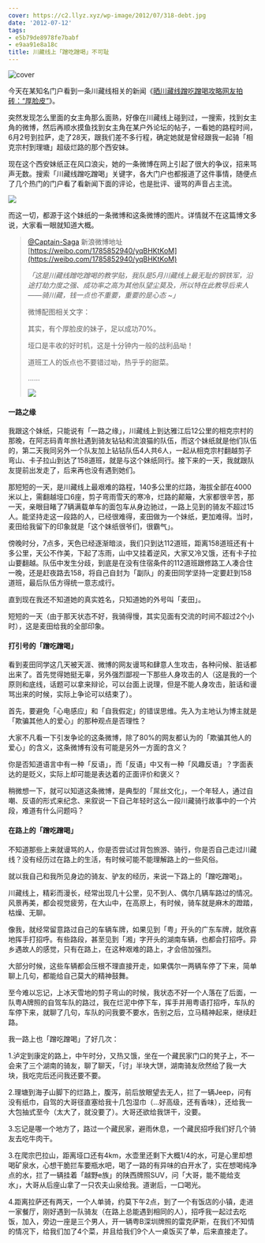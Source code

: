 ```yaml
---
cover: https://c2.llyz.xyz/wp-image/2012/07/318-debt.jpg
date: '2012-07-12'
tags:
- e5b79de8978fe7babf
- e9aa91e8a18c
title: 川藏线上「蹭吃蹭喝」不可耻
---
```


![cover](https://c2.llyz.xyz/wp-image/2012/07/318-debt.jpg)

今天在某知名门户看到一条川藏线相关的新闻《[晒川藏线蹭吃蹭喝攻略网友拍砖：“厚脸皮”](https://cd.qq.com/a/20120711/000045.htm)》。

突然发现怎么里面的女主角那么面熟，好像在川藏线上碰到过，一搜索，找到女主角的微博，然后再顺水摸鱼找到女主角在某户外论坛的帖子，一看她的路程时间，6月2号到拉萨，走了28天，跟我们差不多行程，确定她就是曾经跟我一起骑「相克宗村到理塘」超级烂路的那个西安妹。

现在这个西安妹纸正在风口浪尖，她的一条微博在网上引起了很大的争议，招来骂声无数。搜索「川藏线蹭吃蹭喝」关键字，各大门户也都报道了这件事情，随便点了几个热门的门户看了看新闻下面的评论，也是批评、谩骂的声音占主流。

![](https://c2.llyz.xyz/wp-image/2012/07/318-debt-news.png)

而这一切，都源于这个妹纸的一条微博和这条微博的图片。详情就不在这篇博文多说，大家看一眼就知道大概。

> [@Captain-Saga](https://weibo.com/1785852940/yqBHKtKoM) 新浪微博地址 [https://weibo.com/1785852940/yqBHKtKoM](https://weibo.com/1785852940/yqBHKtKoM)
>
> _「这是川藏线蹭吃蹭喝的教学贴，我队是5月川藏线上最无耻的钢铁军，沿途打劫力度之强、成功率之高为其他队望尘莫及，所以特在此教导后来人——骑川藏，钱一点也不重要，重要的是心态 ~」_
>
> 微博配图相关文字：
>
> 其实，有个厚脸皮的妹子，足以成功70%。
>
> 垭口是丰收的好时机，这是十分钟内一般的战利品呦！
>
> 道班工人的饭点也不要错过呦，热乎乎的甜菜。
>
> ……
>
> ![](https://c2.llyz.xyz/wp-image/2012/07/318-debt-weibo.png)

#### 一路之缘

我跟这个妹纸，只能说有「一路之缘」，川藏线上到达雅江后12公里的相克宗村的那晚，在阿志码青年旅社遇到骑友钻钻和流浪猫的队伍，而这个妹纸就是他们队伍的，第二天我同另外一个队友加上钻钻队伍4人共6人，一起从相克宗村翻越剪子弯山、卡子拉山到达了158道班，就是与这个妹纸同行。接下来的一天，我就跟队友提前出发走了，后来再也没有遇到她们。

那短短的一天，是川藏线上最艰难的路程，140多公里的烂路，海拔全部在4000米以上，需翻越垭口6座，剪子弯雨雪天的寒冷，烂路的颠簸，大家都很辛苦，那一天，亲眼目睹了7辆满载单车的面包车从身边驰过，一路上见到的骑友不超过15人。能坚持走这一段路的人，已经很难得，麦田做为一个妹纸，更加难得。当时，麦田给我留下的印象就是「这个妹纸很爷们，很霸气」。

傍晚时分，7点多，天色已经逐渐暗淡，我们只到达112道班，距离158道班还有十多公里，天公不作美，下起了冻雨，山中又挂着逆风，大家又冷又饿，还有卡子拉山要翻越。队伍中发生分歧，到底是在没有住宿条件的112道班跟修路工人凑合住一晚，还是赶夜路去158，将自己自封为「副队」的麦田同学坚持一定要赶到158道班，最后队伍方得统一意志成行。

直到现在我还不知道她的真实姓名，只知道她的外号叫「麦田」。

短短的一天（由于那天状态不好，我骑得慢，其实见面有交流的时间不超过2个小时），这是麦田给我的全部印象。

#### 打引号的「蹭吃蹭喝」

看到麦田同学这几天被天涯、微博的网友谩骂和肆意人生攻击，各种问候、脏话都出来了。首先觉得她挺无辜，另外强烈鄙视一下那些人身攻击的人（这是我的一个原则和底线，话题可以拿来辩论，可以台面上说理，但是不能人身攻击，脏话和谩骂出来的时候，实际上争论可以结束了）。

首先，要避免「心电感应」和「自我假定」的错误思维。先入为主地认为博主就是「欺骗其他人的爱心」的那种观点是否理性？

大家不凡看一下引发争论的这条微博，除了80%的网友都认为的「欺骗其他人的爱心」的含义，这条微博有没有可能是另外一方面的含义？

你是否知道语言中有一种「反语」，而「反语」中又有一种「风趣反语」？字面表达的是贬义，实际上却可能是表达着的正面评价和褒义？

稍微想一下，就可以知道这条微博，是典型的「屌丝文化」，一个年轻人，通过自嘲、反语的形式来纪念、来叙说一下自己年轻时这么一段川藏骑行故事中的一个片段，难道有什么问题吗？

#### 在路上的「蹭吃蹭喝」

不知道那些上来就谩骂的人，你是否尝试过背包旅游、骑行，你是否自己走过川藏线？没有经历过在路上的生活，有时候可能不能理解路上的一些风俗。

就以我自己和我所见身边的骑友、驴友的经历，来说一下路上的「蹭吃蹭喝」。

川藏线上，精彩而漫长，经常出现几十公里，见不到人、偶尔几辆车路过的情况。风景再美，都会视觉疲劳，在大山中，在高原上，有时候，骑车就是麻木的蹬踏，枯燥、无聊。

像我，就经常留意路过自己的车辆车牌，如果见到「粤」开头的广东车牌，就欣喜地挥手打招呼。有些路段，甚至见到「湘」字开头的湖南车辆，也都会打招呼。异乡遇故人的感觉，只有在路上，在这种艰难的路上，才会倍加强烈。

大部分时候，这些车辆都会压根不理直接开走，如果偶尔一两辆车停了下来，简单聊上几句，都能给自己莫大的精神鼓舞。

至今难以忘记，上冰天雪地的剪子弯山的时候，我状态不好一个人落在了后面，一队粤A牌照的自驾车队的路过，我在烂泥中停下车，挥手并用粤语打招呼，车队的车停下来，就聊了几句，车队的问我要不要水，告别之后，立马精神起来，继续赶路。

我一路上也「蹭吃蹭喝」了好几次：

1.泸定到康定的路上，中午时分，又热又饿，坐在一个藏民家门口的凳子上，不一会来了三个湖南的骑友，聊了聊天，「讨」半块大饼，湖南骑友欣然给了我一大块，我吃完后还问我还要不要。

2.理塘到海子山脚下的烂路上，腹泻，前后放眼望去无人，拦了一辆Jeep，问有没有纸巾，自驾的大哥径直塞给我十几包湿巾（...好高级，还有香味），还给我一大包抽式至今（太大了，就没要了）。大哥还欲给我饼干，没要。

3.忘记是哪一个地方了，路过一个藏民家，避雨休息，一个藏民招呼我们好几个骑友去吃牛肉干。

3.在爬宗巴拉山，距离垭口还有4km，水壶里还剩下大概1/4的水，可是心里却想喝矿泉水，心想干脆拦车要瓶水吧，喝了一路的有异味的白开水了，实在想喝纯净点的水，拦了一辆挂着「越野e族」的陕西牌照SUV，问「大哥，能不能给支水」，大哥从后座山拿了一只农夫山泉给我。道谢后，一口喝光。

4.距离拉萨还有两天，一个人单骑，约莫下午2点，到了一个有饭店的小镇，走进一家餐厅，刚好遇到一队骑友（在路上总能遇到相同的人），招呼我一起过去吃饭，加入，旁边一座是三个男人，开一辆粤B深圳牌照的雷克萨斯，在我们不知情的情况下，给我们加了4个菜，并且给我们9个人一桌饭买了单，后来直接走了。
